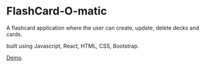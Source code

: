 # FlashCard-O-matic

A flashcard application where the user can create, update, delete decks and cards.  

built using Javascript, React, HTML, CSS, Bootstrap.

[Demo](https://flash-card-app-gray.vercel.app/).
